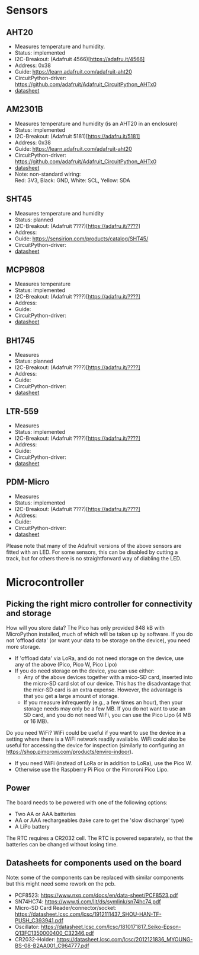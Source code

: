 Sensors
=======

AHT20
-----

  - Measures temperature and humidity.
  - Status: implemented
  - I2C-Breakout: (Adafruit  4566)[https://adafru.it/4566]
  - Address: 0x38
  - Guide: <https://learn.adafruit.com/adafruit-aht20>
  - CircuitPython-driver: <https://github.com/adafruit/Adafruit_CircuitPython_AHTx0>
  - [datasheet](https://cdn-learn.adafruit.com/assets/assets/000/091/676/original/AHT20-datasheet-2020-4-16.pdf?1591047915)


AM2301B
-------

  - Measures temperature and humidity (is an AHT20 in an enclosure)
  - Status: implemented
  - I2C-Breakout: (Adafruit  5181)[https://adafru.it/5181]
  - Address: 0x38
  - Guide: <https://learn.adafruit.com/adafruit-aht20>
  - CircuitPython-driver: <https://github.com/adafruit/Adafruit_CircuitPython_AHTx0>
  - [datasheet](https://cdn-shop.adafruit.com/product-files/5181/5181_AM2301B.pdf)
  - Note: non-standard wiring:  
    Red: 3V3, Black: GND, White: SCL, Yellow: SDA


SHT45
-----

  - Measures temperature and humidity
  - Status: planned
  - I2C-Breakout: (Adafruit  ????)[https://adafru.it/????]
  - Address: 
  - Guide: https://sensirion.com/products/catalog/SHT45/
  - CircuitPython-driver:
  - [datasheet]()


MCP9808
-------

  - Measures temperature
  - Status: implemented
  - I2C-Breakout: (Adafruit  ????)[https://adafru.it/????]
  - Address: 
  - Guide: 
  - CircuitPython-driver:
  - [datasheet](https://ww1.microchip.com/downloads/en/DeviceDoc/25095A.pdf)


BH1745
------

  - Measures 
  - Status: planned
  - I2C-Breakout: (Adafruit  ????)[https://adafru.it/????]
  - Address: 
  - Guide: 
  - CircuitPython-driver:
  - [datasheet]()


LTR-559
-------

  - Measures 
  - Status: implemented
  - I2C-Breakout: (Adafruit  ????)[https://adafru.it/????]
  - Address: 
  - Guide: 
  - CircuitPython-driver:
  - [datasheet]()


PDM-Micro
---------

  - Measures 
  - Status: implemented
  - I2C-Breakout: (Adafruit  ????)[https://adafru.it/????]
  - Address: 
  - Guide: 
  - CircuitPython-driver:
  - [datasheet]()


Please note that many of the Adafruit versions of the above sensors are fitted with an LED. For some sensors, this can be disabled by cutting a track, but for others there is no straightforward way of diabling the LED.


Microcontroller
===============


Picking the right micro controller for connectivity and storage
----

How will you store data? The Pico has only provided 848 kB with MicroPython installed, much of which will be taken up by software. If you do not 'offload data' (or want your data to be storage on the device), you need more storage.
- If 'offload data' via LoRa, and do not need storage on the device, use any of the above (Pico, Pico W, Pico Lipo)
- If you do need storage on the device, you can use either:
  - Any of the above devices together with a mico-SD card, inserted into the micro-SD card slot of our device. This has the disadvantage that the micr-SD card is an extra expense. However, the advantage is that you get a large amount of storage.
  - If you measure infrequently (e.g., a few times an hour), then your storage needs may only be a few MB. If you do not want to use an SD card, and you do not need WiFi, you can use the Pico Lipo (4 MB or 16 MB).

Do you need WiFi? WiFi could be useful if you want to use the device in a setting where there is a WiFi network readily available. WiFi could also be useful for accessing the device for inspection (similarly to configuring an https://shop.pimoroni.com/products/enviro-indoor). 
- If you need WiFi (instead of LoRa or in addition to LoRa), use the Pico W.
- Otherwise use the Raspberry Pi Pico or the Pimoroni Pico Lipo.


Power
-----
The board needs to be powered with one of the following options:
- Two AA or AAA batteries
- AA or AAA rechargeables (take care to get the 'slow discharge' type)
- A LiPo battery

The RTC requires a CR2032 cell. The RTC is powered separately, so that the batteries can be changed without losing time.


Datasheets for components used on the board
-------------------------------------------

Note: some of the components can be replaced with similar components but this might
need some rework on the pcb.

- PCF8523: <https://www.nxp.com/docs/en/data-sheet/PCF8523.pdf>
- SN74HC74: <https://www.ti.com/lit/ds/symlink/sn74hc74.pdf>
- Micro-SD Card Reader/connector/socket: <https://datasheet.lcsc.com/lcsc/1912111437_SHOU-HAN-TF-PUSH_C393941.pdf>
- Oscillator: <https://datasheet.lcsc.com/lcsc/1810171817_Seiko-Epson-Q13FC1350000400_C32346.pdf>
- CR2032-Holder: <https://datasheet.lcsc.com/lcsc/2012121836_MYOUNG-BS-08-B2AA001_C964777.pdf>

